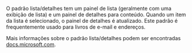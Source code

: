 ﻿O padrão lista/detalhes tem um painel de lista (geralmente com uma exibição de lista) e um painel de detalhes para conteúdo. Quando um item da lista é selecionado, o painel de detalhes é atualizado. Este padrão é frequentemente usado para livros de e-mail e endereços.

Mais informações sobre o padrão lista/detalhes podem ser encontradas [docs.microsoft.com](https://docs.microsoft.com/windows/uwp/design/controls-and-patterns/list-details).